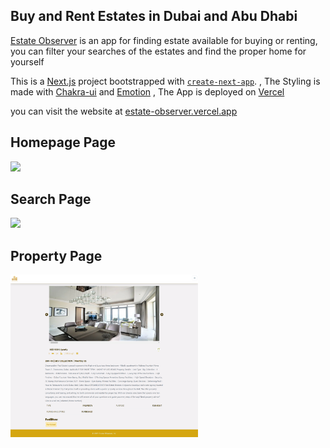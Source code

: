 ## Buy and Rent Estates in Dubai and Abu Dhabi

[Estate Observer](https://estate-observer.vercel.app/) is an app for finding estate available for buying or renting, you can filter your searches of the estates and find the proper home for yourself

This is a [Next.js](https://nextjs.org/) project bootstrapped with [`create-next-app`](https://github.com/vercel/next.js/tree/canary/packages/create-next-app).
, The Styling is made with [Chakra-ui](https://chakra-ui.com/) and [Emotion](https://emotion.sh/docs/introduction)
, The App is deployed on [Vercel](https://vercel.com/)

you can visit the website at [estate-observer.vercel.app](https://estate-observer.vercel.app/)

## Homepage Page

<img src='./pic1.png' width='300px'/>

## Search Page

<img src='./pic2.png' width='300px'/>

## Property Page

<img src='./pic3.png' width='300px'/>
